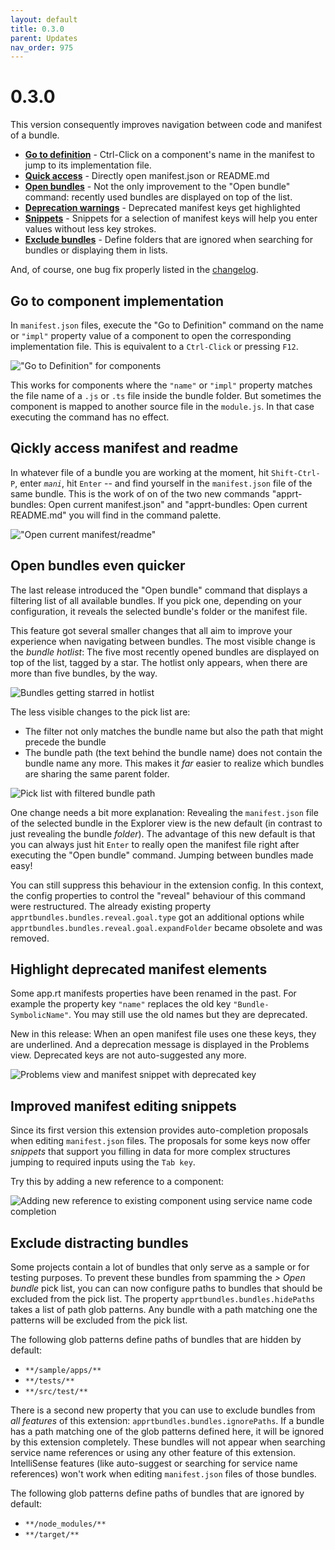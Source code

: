 ```yaml
---
layout: default
title: 0.3.0
parent: Updates
nav_order: 975
---
```

# 0.3.0

This version consequently improves navigation between code and manifest of a bundle.

* **[Go to definition](#go-to-component-implementation)** - Ctrl-Click on a component's name in the manifest to jump to its implementation file.
* **[Quick access](#qickly-access-manifest-and-readme)** - Directly open manifest.json or README&#46;md 
* **[Open bundles](#open-bundles-even-quicker)** - Not the only improvement to  the "Open bundle" command: recently used bundles are displayed on top of the list.
* **[Deprecation warnings](#highlight-deprecated-manifest-elements)** - Deprecated manifest keys get highlighted
* **[Snippets](#improved-manifest-editing-snippets)** - Snippets for a selection of manifest keys will help you enter values without less key strokes.
* **[Exclude bundles](#exclude-distracting-bundles)** - Define folders that are ignored when searching for bundles or displaying them in lists. 

And, of course, one bug fix properly listed in the [changelog](CHANGELOG.html).

## Go to component implementation

In `manifest.json` files, execute the "Go to Definition" command on the name or `"impl"` property value of a component to open the corresponding implementation file.
This is equivalent to a `Ctrl-Click` or pressing `F12`.

!["Go to Definition" for components](../images/feature_component_goto_declaration.gif)

This works for components where the `"name"` or `"impl"` property matches the file name of a `.js` or `.ts` file inside the bundle folder.
But sometimes the component is mapped to another source file in the `module.js`.
In that case executing the command has no effect.

## Qickly access manifest and readme

In whatever file of a bundle you are working at the moment, hit `Shift-Ctrl-P`, enter _`mani`_, hit `Enter` -- and find yourself in the `manifest.json` file of the same bundle.
This is the work of on of the two new commands "apprt-bundles: Open current manifest.json" and "apprt-bundles: Open current README.md" you will find in the command palette.

!["Open current manifest/readme"](../images/feature_command_opencurrent.gif)


## Open bundles even quicker

The last release introduced the "Open bundle" command that displays a filtering list of all available bundles.
If you pick one, depending on your configuration, it reveals the selected bundle's folder or the manifest file.

This feature got several smaller changes that all aim to improve your experience when navigating between bundles.
The most visible change is the *bundle hotlist*: The five most recently opened bundles are displayed on top of the list, tagged by a star.
The hotlist only appears, when there are more than five bundles, by the way.

![Bundles getting starred in hotlist](../images/updates/v0.3.0/open-bundle-starred.gif)

The less visible changes to the pick list are:
* The filter not only matches the bundle name but also the path that might precede the bundle
* The bundle path (the text behind the bundle name) does not contain the bundle name any more.
This makes it *far* easier to realize which bundles are sharing the same parent folder.

![Pick list with filtered bundle path](../images/updates/v0.3.0/picklist-filtering-path.png)

One change needs a bit more explanation:
Revealing the `manifest.json` file of the selected bundle in the Explorer view is the new default (in contrast to just revealing the bundle *folder*).
The advantage of this new default is that you can always just hit `Enter` to really open the manifest file right after executing the "Open bundle" command.
Jumping between bundles made easy!

You can still suppress this behaviour in the extension config.
In this context, the config properties to control the "reveal" behaviour of this command were restructured.
The already existing property  `apprtbundles.bundles.reveal.goal.type` got an additional options while `apprtbundles.bundles.reveal.goal.expandFolder` became obsolete and was removed.

## Highlight deprecated manifest elements

Some app.rt manifests properties have been renamed in the past.
For example the property key `"name"` replaces the old key `"Bundle-SymbolicName"`. 
You may still use the old names but they are deprecated.

New in this release:
When an open manifest file uses one these keys, they are underlined.
And a deprecation message is displayed in the Problems view.
Deprecated keys are not auto-suggested any more.

![Problems view and manifest snippet with deprecated key](../images/updates/v0.3.0/deprecated-manifest-keys.png)

## Improved manifest editing snippets

Since its first version this extension provides auto-completion proposals when editing `manifest.json` files.
The proposals for some keys now offer *snippets* that support you filling in data for more complex structures jumping to required inputs using the `Tab key`.

Try this by adding a new reference to a component:

![Adding new reference to existing component using service name code completion](../images/updates/v0.3.0/extended-snippets.gif)

## Exclude distracting bundles

Some projects contain a lot of bundles that only serve as a sample or for testing purposes.
To prevent these bundles from spamming the *> Open bundle* pick list, you can can now configure paths to bundles that should be excluded from the pick list.
The property `apprtbundles.bundles.hidePaths` takes a list of path glob patterns.
Any bundle with a path matching one the patterns will be excluded from the pick list.

The following glob patterns define paths of bundles that are hidden by default:
* `**/sample/apps/**`
* `**/tests/**`
* `**/src/test/**`

There is a second new property that you can use to exclude bundles from *all features* of this extension: `apprtbundles.bundles.ignorePaths`.
If a bundle has a path matching one of the glob patterns defined here, it will be ignored by this extension completely.
These bundles will not appear when searching service name references or using any other feature of this extension.   
IntelliSense features (like auto-suggest or searching for service name references) won't work when editing `manifest.json` files of those bundles.

The following glob patterns define paths of bundles that are ignored by default:
* `**/node_modules/**`
* `**/target/**`
